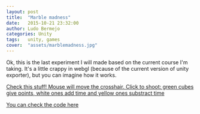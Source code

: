 ```yaml
---
layout: post
title:  "Marble madness"
date:   2015-10-21 23:32:00
author: Ludo Bermejo
categories: Unity 
tags:	unity, games
cover:  "assets/marblemadness.jpg"
---
```


Ok, this is the last experiment I will made based on the current course I'm taking. It's a little crappy in webgl (because of the current version of unity exporter), but you can imagine how it works.
 
[Check this stuff! Mouse will move the crosshair. Click to shoot: green cubes give points, white ones add time and yellow ones substract time](http://dev.ludobermejo.es/projects/boxshooter/index.html)

[You can check the code here](https://github.com/LudoBermejo/BoxShooter)